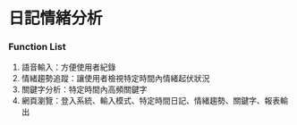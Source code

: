 # 日記情緒分析

### Function List
1. 語音輸入：方便使用者紀錄
2. 情緒趨勢追蹤：讓使用者檢視特定時間內情緒起伏狀況
3. 關鍵字分析：特定時間內高頻關鍵字
4. 網頁瀏覽：登入系統、輸入模式、特定時間日記、情緒趨勢、關鍵字、報表輸出
